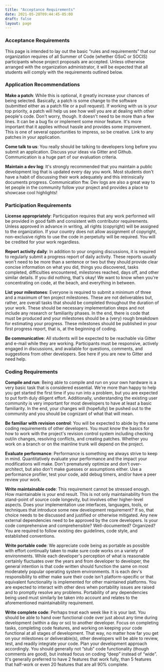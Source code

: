 ```yaml
---
title: "Acceptance Requirements"
date: 2021-05-28T09:44:45-05:00
draft: false
layout: page
---
```


### Acceptance Requirements
This page is intended to lay out the basic “rules and requirements” that our organization requires of all Summer of Code (whether GSoC or SOCIS) participants whose project proposals are accepted. Unless otherwise arranged with the organization administrator, it will be expected that all students will comply with the requirements outlined below.

### Application Recommendations
**Make a patch**:
While this is optional, it greatly increase your chances of being selected. Basically, a patch is some change to the software (submitted either as a patch file or a pull request). If working with us is your top priority, a patch will help us see how well you are at dealing with other people's code. Don't worry, though. It doesn't need to be more than a few lines. It can be a bug fix or implement some minor feature. It's more important that it applies without hassle and provides some improvement. This is one of several opportunities to impress, so be creative. Link to any patches in your application.

**Come talk to us**:
You really should be talking to developers long before you submit an application. Discuss your ideas via Gitter and Github. Communication is a huge part of our evaluation criteria.

**Maintain a dev log**:
It's strongly recommended that you maintain a public development log that is updated every day you work. Most students don't have a habit of discussing their work adequately and this intrinsically documents progress. Communication ftw. Dev logs are also a great way to let people in the community follow your project and provides a place to showcase cool highlights!

### Participation Requirements
**License appropriately**:
Participation requires that any work performed will be provided in good faith and consistent with contributor requirements. Unless approved in advance in writing, all rights (copyright) will be assigned to the organization. If your country does not allow assignment of copyright, non-exclusive rights to use the code in perpetuity will be required. You will be credited for your work regardless.

**Report activity daily**:
In addition to your ongoing discussions, it is required to regularly submit a progress report of daily activity. These reports usually won't need to be more than a sentence or two but they should provide clear concise information on what you did, things you discovered, tasks completed, difficulties encountered, milestones reached, days off, and other similar details. If you did nothing, that's okay! We want to know when you're concentrating on code, at the beach, and everything in between.

**List your milestones**:
Everyone is required to submit a minimum of three and a maximum of ten project milestones. These are not deliverables but, rather, are overall tasks that should be completed throughout the duration of your work. These should be necessary implementation steps and not include any research or familiarity phases. In the end, there is code that must be produced and your milestones should be a (very) rough breakdown for estimating your progress. These milestones should be published in your first progress report, that is, at the beginning of coding.

**Be communicative**:
All students will be expected to be reachable via Gitter and e-mail while they are working. Participants must be responsive, actively engaged in discussions, and available for questions, comments, and suggestions from other developers. See here if you are new to Gitter and need help.

### Coding Requirements
**Compile and run**:
Being able to compile and run on your own hardware is a very basic task that is considered essential. We're more than happy to help you get started the first time if you run into a problem, but you are expected to put forth duly diligent effort. Additionally, understanding the existing user community is very important for most developers to have at least a basic familiarity. In the end, your changes will (hopefully) be pushed out to the community and you should be cognizant of what that will mean.

**Be familiar with revision control**:
You will be expected to abide by the same coding requirements of other developers. You must know the basics for how to work with the project's revision control system including checking out/in changes, resolving conflicts, and creating patches. Whether you work on a branch or on the mainline trunk will depend on the project.

**Evaluate performance**:
Performance is something we always strive to keep in mind. Quantitatively evaluate your performance and the impact your modifications will make. Don't prematurely optimize and don't over-architect, but also don't make guesses or assumptions either. Use a performance profiler, test your code, add debug timers, and/or have a peer review your work.

**Write maintainable code**:
This requirement cannot be stressed enough. How maintainable is your end result. This is not only maintainability from the stand-point of source code longevity, but involves other higher-level aspects. Does your implementation use interfaces, languages, tools, or techniques that introduce some new development requirement? If so, that choice needs to be discussed and justified or otherwise mitigated. Any new external dependencies need to be approved by the core developers. Is your code comprehensive and comprehensible? Well-documented? Organized? You are required to follow existing dev guidelines, code style, and established conventions.

**Write portable code**:
We appreciate code being as portable as possible with effort continually taken to make sure code works on a variety of environments. While each developer's perception of what is reasonable certainly fluctuates over the years and from developer to developer, the general intention is that code written should function the same on most moderately popular operating system environments. It is each dev's responsibility to either make sure their code isn't platform-specific or that equivalent functionality is implemented for other maintained platforms. You are expected to interact with other devs when portability issues are raised and to promptly resolve any problems. Portability of any dependencies being used must similarly be taken into account and relates to the aforementioned maintainability requirement.

**Write complete code**:
Perhaps treat each week like it is your last. You should be able to hand over functional code over just about any time during development (within a day or so) to another developer. Focus on completing tasks, completing code features, and working on keeping your code functional at all stages of development. That way, no matter how far you get on your milestones or deliverable(s), other developers will be able to review, test, and readily integrate your code. Plan your development approach accordingly. You should generally not “stub” code functionality (though comments are good), but instead focus on coding “deep” instead of “wide”. It's generally preferred to have 2 features that work fully, than 5 features that half-work or even 20 features that are all 90% complete.